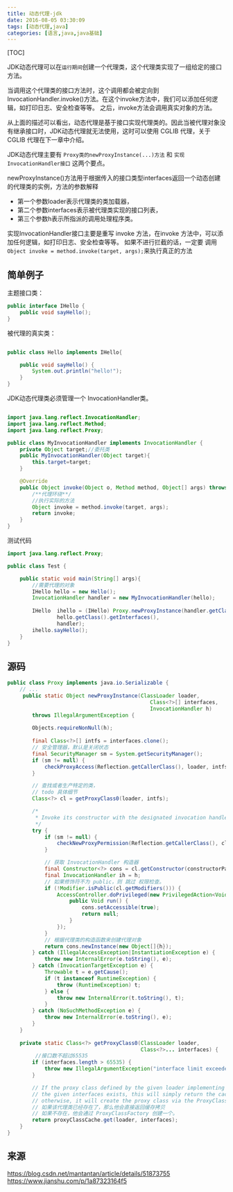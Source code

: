 ```yaml
---
title: 动态代理-jdk
date: 2016-08-05 03:30:09
tags: [动态代理,java]
categories: [语言,java,java基础]
---
```


[TOC]


JDK动态代理可以在`运行期间`创建一个代理类，这个代理类实现了一组给定的接口方法。

当调用这个代理类的接口方法时，这个调用都会被定向到 InvocationHandler.invoke()方法。在这个invoke方法中，我们可以添加任何逻辑，如打印日志、安全检查等等。
之后，invoke方法会调用真实对象的方法。

从上面的描述可以看出，动态代理是基于接口实现代理类的。因此当被代理对象没有继承接口时，JDK动态代理就无法使用，这时可以使用 CGLIB 代理，关于CGLIB 代理在下一章中介绍。

<!--more-->


JDK动态代理主要有 `Proxy类的newProxyInstance(...)方法` 和 `实现InvocationHandler接口` 这两个要点。

newProxyInstance()方法用于根据传入的接口类型interfaces返回一个动态创建的代理类的实例，方法的参数解释

- 第一个参数loader表示代理类的类加载器，
- 第二个参数interfaces表示被代理类实现的接口列表，
- 第三个参数h表示所指派的调用处理程序类。

实现InvocationHandler接口主要是重写 invoke 方法，在invoke 方法中，可以添加任何逻辑，如打印日志、安全检查等等。
如果不进行拦截的话，一定要 调用 `Object invoke = method.invoke(target, args);`来执行真正的方法

## 简单例子

主题接口类：

```java
public interface IHello {
    public void sayHello();
}
```

被代理的真实类：

```java

public class Hello implements IHello{

    public void sayHello() {
        System.out.println("hello!");
    }
}
```

JDK动态代理类必须管理一个 InvocationHandler类。

```java

import java.lang.reflect.InvocationHandler;
import java.lang.reflect.Method;
import java.lang.reflect.Proxy;

public class MyInvocationHandler implements InvocationHandler {
    private Object target;//委托类
    public MyInvocationHandler(Object target){
        this.target=target;
    }

    @Override
    public Object invoke(Object o, Method method, Object[] args) throws Throwable {
        /**代理环绕**/
        //执行实际的方法
        Object invoke = method.invoke(target, args);
        return invoke;
    }
}
```

测试代码

```java
import java.lang.reflect.Proxy;

public class Test {

    public static void main(String[] args){
        //需要代理的对象
        IHello hello = new Hello();
        InvocationHandler handler = new MyInvocationHandler(hello);
        
        IHello  ihello = (IHello) Proxy.newProxyInstance(handler.getClass().getClassLoader(),  
                hello.getClass().getInterfaces(),     
                handler);
        ihello.sayHello();
    }
}
```

## 源码

```java
public class Proxy implements java.io.Serializable {
    // ...
     public static Object newProxyInstance(ClassLoader loader,
                                              Class<?>[] interfaces,
                                              InvocationHandler h)
        throws IllegalArgumentException {
         
        Objects.requireNonNull(h);
        
        final Class<?>[] intfs = interfaces.clone();
        // 安全管理器，默认是关闭状态
        final SecurityManager sm = System.getSecurityManager();
        if (sm != null) {
            checkProxyAccess(Reflection.getCallerClass(), loader, intfs);
        }

        // 查找或者生产特定的类，
        // todo 具体细节
        Class<?> cl = getProxyClass0(loader, intfs);

        /*
         * Invoke its constructor with the designated invocation handler.
         */
        try {
            if (sm != null) {
                checkNewProxyPermission(Reflection.getCallerClass(), cl);
            }

            // 获取 InvocationHandler 构造器
            final Constructor<?> cons = cl.getConstructor(constructorParams);
            final InvocationHandler ih = h;
            // 如果修饰符不为 public，则 跳过 权限检查。
            if (!Modifier.isPublic(cl.getModifiers())) {
                AccessController.doPrivileged(new PrivilegedAction<Void>() {
                    public Void run() {
                        cons.setAccessible(true);
                        return null;
                    }
                });
            }
            // 根据代理类的构造函数来创建代理对象
            return cons.newInstance(new Object[]{h});
        } catch (IllegalAccessException|InstantiationException e) {
            throw new InternalError(e.toString(), e);
        } catch (InvocationTargetException e) {
            Throwable t = e.getCause();
            if (t instanceof RuntimeException) {
                throw (RuntimeException) t;
            } else {
                throw new InternalError(t.toString(), t);
            }
        } catch (NoSuchMethodException e) {
            throw new InternalError(e.toString(), e);
        }
    }
    
    private static Class<?> getProxyClass0(ClassLoader loader,
                                           Class<?>... interfaces) {
         //接口数不超过65535
        if (interfaces.length > 65535) {
            throw new IllegalArgumentException("interface limit exceeded");
        }

        // If the proxy class defined by the given loader implementing
        // the given interfaces exists, this will simply return the cached copy;
        // otherwise, it will create the proxy class via the ProxyClassFactory
        // 如果该代理类已经存在了，那么他会直接返回缓存拷贝
        // 如果不存在，他会通过 ProxyClassFactory 创建一个。
        return proxyClassCache.get(loader, interfaces);
    }    
}
```

## 来源

https://blog.csdn.net/mantantan/article/details/51873755
https://www.jianshu.com/p/1a87323164f5